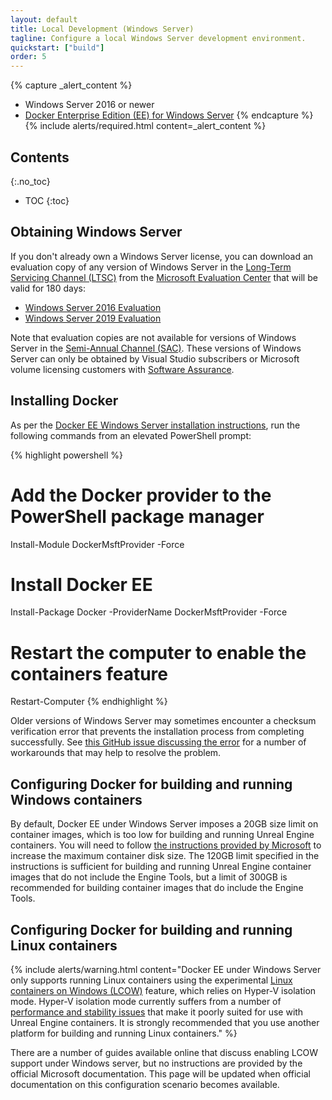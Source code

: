 ```yaml
---
layout: default
title: Local Development (Windows Server)
tagline: Configure a local Windows Server development environment.
quickstart: ["build"]
order: 5
---
```


{% capture _alert_content %}
- Windows Server 2016 or newer
- [Docker Enterprise Edition (EE) for Windows Server](https://docs.docker.com/install/windows/docker-ee/)
{% endcapture %}
{% include alerts/required.html content=_alert_content %}


## Contents
{:.no_toc}

* TOC
{:toc}


## Obtaining Windows Server

If you don't already own a Windows Server license, you can download an evaluation copy of any version of Windows Server in the [Long-Term Servicing Channel (LTSC)](https://docs.microsoft.com/en-us/windows-server/get-started-19/servicing-channels-19#long-term-servicing-channel-ltsc) from the [Microsoft Evaluation Center](https://www.microsoft.com/en-us/evalcenter/) that will be valid for 180 days:

- [Windows Server 2016 Evaluation](https://www.microsoft.com/en-us/evalcenter/evaluate-windows-server-2016)
- [Windows Server 2019 Evaluation](https://www.microsoft.com/en-us/evalcenter/evaluate-windows-server-2019)

Note that evaluation copies are not available for versions of Windows Server in the [Semi-Annual Channel (SAC)](https://docs.microsoft.com/en-us/windows-server/get-started-19/servicing-channels-19#semi-annual-channel). These versions of Windows Server can only be obtained by Visual Studio subscribers or Microsoft volume licensing customers with [Software Assurance](https://www.microsoft.com/en-us/licensing/licensing-programs/software-assurance-default).


## Installing Docker

As per the [Docker EE Windows Server installation instructions](https://docs.docker.com/install/windows/docker-ee/), run the following commands from an elevated PowerShell prompt:

{% highlight powershell %}
# Add the Docker provider to the PowerShell package manager
Install-Module DockerMsftProvider -Force

# Install Docker EE
Install-Package Docker -ProviderName DockerMsftProvider -Force

# Restart the computer to enable the containers feature
Restart-Computer
{% endhighlight %}

Older versions of Windows Server may sometimes encounter a checksum verification error that prevents the installation process from completing successfully. See [this GitHub issue discussing the error](https://github.com/OneGet/MicrosoftDockerProvider/issues/15) for a number of workarounds that may help to resolve the problem.


## Configuring Docker for building and running Windows containers

By default, Docker EE under Windows Server imposes a 20GB size limit on container images, which is too low for building and running Unreal Engine containers. You will need to follow [the instructions provided by Microsoft](https://docs.microsoft.com/en-us/visualstudio/install/build-tools-container#step-4-expand-maximum-container-disk-size) to increase the maximum container disk size. The 120GB limit specified in the instructions is sufficient for building and running Unreal Engine container images that do not include the Engine Tools, but a limit of 300GB is recommended for building container images that do include the Engine Tools.


## Configuring Docker for building and running Linux containers

{% include alerts/warning.html content="Docker EE under Windows Server only supports running Linux containers using the experimental [Linux containers on Windows (LCOW)](https://docs.microsoft.com/en-us/virtualization/windowscontainers/deploy-containers/linux-containers#linux-containers-with-hyper-v-isolation) feature, which relies on Hyper-V isolation mode. Hyper-V isolation mode currently suffers from a number of [performance and stability issues](../concepts/windows-containers#hyper-v-isolation-mode-issues) that make it poorly suited for use with Unreal Engine containers. It is strongly recommended that you use another platform for building and running Linux containers." %}

There are a number of guides available online that discuss enabling LCOW support under Windows server, but no instructions are provided by the official Microsoft documentation. This page will be updated when official documentation on this configuration scenario becomes available.
